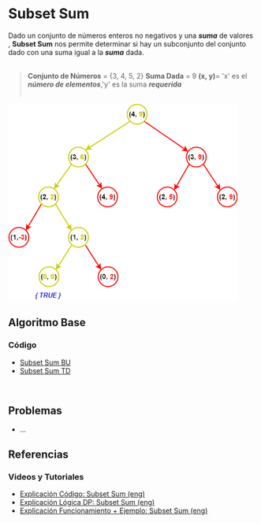 # Subset Sum

Dado un conjunto de números enteros no negativos y una _**suma**_ de valores , **Subset Sum** nos permite determinar si hay un subconjunto del conjunto dado con una suma igual a la _**suma**_ dada.<br/><br/>

> **Conjunto de Números** = {3, 4, 5, 2}
> **Suma Dada** = 9
> **(x, y)**= 'x' es el _**número de elementos**_,'y' es la suma _**requerida**_<br/><br/>

![Subset Sum Graffic](https://github.com/AleS900/prueba/blob/master/assets/subsetsum.png)



## Algoritmo Base
### Código
-  [Subset Sum BU](https://github.com/PaulLandaeta/algoritmica2/blob/master/contenido/Programacion%20Dinamica/Subset%20Sum/subsetSumBU.cpp)
-  [Subset Sum TD](https://github.com/PaulLandaeta/algoritmica2/blob/master/contenido/Programacion%20Dinamica/Subset%20Sum/subsetSumTD.cpp)
<br/>

## Problemas
- ...

## Referencias
### Videos y Tutoriales
-  [Explicación Código: Subset Sum (eng)](https://www.youtube.com/watch?v=nqlNzOcnCfs)
-  [Explicación Lógica DP: Subset Sum (eng)](https://www.youtube.com/watch?v=dJmyfFC3-3A)
-  [Explicación Funcionamiento + Ejemplo: Subset Sum (eng)](https://www.youtube.com/watch?v=BT_ACNC47Os)


